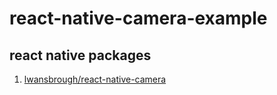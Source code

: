 # react-native-camera-example

## react native packages
1. [lwansbrough/react-native-camera](https://github.com/lwansbrough/react-native-camera)
